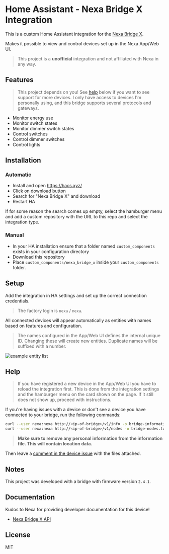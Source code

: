 # Home Assistant - Nexa Bridge X Integration

This is a custom Home Assistant integration for the [Nexa Bridge X](https://nexa.se/nexa-bridge-x).

Makes it possible to view and control devices set up in the Nexa App/Web UI.

> This project is a **unofficial** integration and not affiliated with Nexa in any way.

## Features

> This project depends on you! See [help](#help) below if you want to see support for more devices.
> I only have access to devices I'm personally using, and this bridge supports several protocols and gateways.

* Monitor energy use
* Monitor switch states
* Monitor dimmer switch states
* Control switches
* Control dimmer switches
* Control lights

## Installation

### Automatic

* Install and open https://hacs.xyz/
* Click on download button
* Search for "Nexa Bridge X" and download
* Restart HA

If for some reason the search comes up empty, select the hamburger menu and add a custom
repository with the URL to this repo and select the integration type.

### Manual

* In your HA installation ensure that a folder named `custom_components` exists in your configuration directory
* Download this repository
* Place `custom_components/nexa_bridge_x` inside your `custom_components` folder.

## Setup

Add the integration in HA settings and set up the correct connection credentials.

> The factory login is `nexa` / `nexa`.

All connected devices will appear automatically as entities with names based on features and configuration.

> The names configured in the App/Web UI defines the internal unique ID. Changing these
> will create new entities. Duplicate names will be suffixed with a number.

![example entity list](https://user-images.githubusercontent.com/161548/210004115-f69afac7-289b-47f5-801e-fc26a1f9ffb4.png)

## Help

> If you have registered a new device in the App/Web UI you have to reload the integration first.
> This is done from the integration settings and the hamburger menu on the card shown on the page.
> If it still does not show up, proceed with instructions.

If you're having issues with a device or don't see a device you have connected to your bridge,
run the following commands:

```bash
curl --user nexa:nexa http://<ip-of-bridge>/v1/info -o bridge-information.txt
curl --user nexa:nexa http://<ip-of-bridge>/v1/nodes -o bridge-nodes.txt
```

> **Make sure to remove any personal information from the information file. This will contain
> location data.**

Then leave a [comment in the device issue](https://github.com/andersevenrud/ha-nexa-bridge-x/issues/6) with the files attached.

## Notes

This project was developed with a bridge with firmware version `2.4.1`.

## Documentation

Kudos to Nexa for providing developer documentation for this device!

* [Nexa Bridge X API](https://nexa.se/docs/)

## License

MIT

